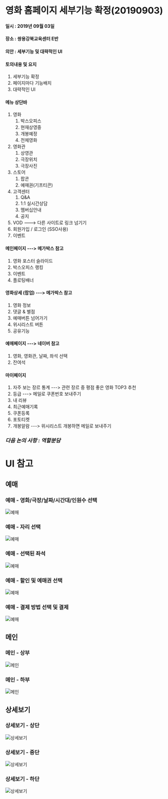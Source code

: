 # 영화 홈페이지 세부기능 확정(20190903)

#### 일시 : 2019년 09월 03일
#### 장소 : 쌍용강북교육센터 E반
#### 의안 : 세부기능 및 대략적인 UI

#### 토의내용 및 요지
1. 세부기능 확정
2. 페이지마다 기능배치
3. 대략적인 UI 

#### 메뉴 상단바  
1. 영화
   1. 박스오피스
   2. 현재상영중
   3. 개봉예정
   4. 전체영화    
2. 영화관
   1. 상영관
   2. 극장위치
   3. 극장사진 
3. 스토어
   1. 팝콘
   2. 예매권(기프티콘)   
4. 고객센터
   1. Q&A
   2. 1:1 실시간상담
   3. 멤버십안내
   4. 공지   
5. VOD ---> 다른 사이트로 링크 넘기기    
6. 회원가입 / 로그인 (SSO사용)    
7. 이벤트    

#### 메인페이지 ---> 메가박스 참고 
1. 영화 포스터 슬라이드   
2. 박스오피스 랭킹   
3. 이벤트   
4. 플로팅배너   

#### 영화상세 (팝업) ---> 메가박스 참고 
1. 영화 정보   
2. 댓글 & 별점   
3. 예매버튼 넘어가기   
4. 위시리스트 버튼   
5. 공유기능   

#### 예매페이지 ---> 네이버 참고 
1. 영화, 영화관, 날짜, 좌석 선택   
2. 잔여석   

#### 마이페이지      
1. 자주 보는 장르 통계 ---> 관련 장르 중 평점 좋은 영화 TOP3 추천
2. 등급 ---> 메일로 쿠폰번호 보내주기      
3. 내 리뷰      
4. 최근예매기록      
5. 쿠폰등록      
6. 포토티켓      
7. 개봉알람 ---> 위시리스트 개봉하면 메일로 보내주기   

### *다음 논의 사항 : 역할분담*





# UI 참고


## 예매
### 예매 - 영화/극장/날짜/시간대/인원수 선택				
![예매](https://github.com/HR-Kim/SUNNYSIDE3/blob/master/DOC/image/1.png)

### 예매 - 자리 선택	
![예매](https://github.com/HR-Kim/SUNNYSIDE3/blob/master/DOC/image/2.png)

### 예매 - 선택된 좌석		
![예매](https://github.com/HR-Kim/SUNNYSIDE3/blob/master/DOC/image/3.png)

### 예매 - 할인 및 예매권 선택	
![예매](https://github.com/HR-Kim/SUNNYSIDE3/blob/master/DOC/image/4.png)

### 예매 - 결제 방법 선택 및 결제			
![예매](https://github.com/HR-Kim/SUNNYSIDE3/blob/master/DOC/image/5.png)



## 메인
### 메인 - 상부					
![메인](https://github.com/HR-Kim/SUNNYSIDE3/blob/master/DOC/image/6.png)

### 메인 - 하부					
![메인](https://github.com/HR-Kim/SUNNYSIDE3/blob/master/DOC/image/7.png)



## 상세보기
### 상세보기 - 상단					
![상세보기](https://github.com/HR-Kim/SUNNYSIDE3/blob/master/DOC/image/8.png)

### 상세보기 - 중단				
![상세보기](https://github.com/HR-Kim/SUNNYSIDE3/blob/master/DOC/image/9.png)

### 상세보기 - 하단	
![상세보기](https://github.com/HR-Kim/SUNNYSIDE3/blob/master/DOC/image/10.png)





